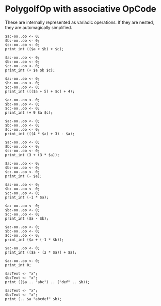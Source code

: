 # PolygolfOp with associative OpCode

These are internally represented as variadic operations. If they are nested, they are automagically simplified.

```polygolf
$a:-oo..oo <- 0;
$b:-oo..oo <- 0;
$c:-oo..oo <- 0;
print_int (($a + $b) + $c);
```

```polygolf nogolf
$a:-oo..oo <- 0;
$b:-oo..oo <- 0;
$c:-oo..oo <- 0;
print_int (+ $a $b $c);
```

```polygolf
$a:-oo..oo <- 0;
$b:-oo..oo <- 0;
$c:-oo..oo <- 0;
print_int ((($a + 5) + $c) + 4);
```

```polygolf nogolf
$a:-oo..oo <- 0;
$b:-oo..oo <- 0;
$c:-oo..oo <- 0;
print_int (+ 9 $a $c);
```

```polygolf
$a:-oo..oo <- 0;
$b:-oo..oo <- 0;
$c:-oo..oo <- 0;
print_int (((4 * $a) + 3) - $a);
```

```polygolf nogolf
$a:-oo..oo <- 0;
$b:-oo..oo <- 0;
$c:-oo..oo <- 0;
print_int (3 + (3 * $a));
```

```polygolf
$a:-oo..oo <- 0;
$b:-oo..oo <- 0;
$c:-oo..oo <- 0;
print_int (- $a);
```

```polygolf nogolf
$a:-oo..oo <- 0;
$b:-oo..oo <- 0;
$c:-oo..oo <- 0;
print_int (-1 * $a);
```

```polygolf
$a:-oo..oo <- 0;
$b:-oo..oo <- 0;
$c:-oo..oo <- 0;
print_int ($a - $b);
```

```polygolf nogolf
$a:-oo..oo <- 0;
$b:-oo..oo <- 0;
$c:-oo..oo <- 0;
print_int ($a + (-1 * $b));
```

```polygolf
$a:-oo..oo <- 0;
print_int (($a - (2 * $a)) + $a);
```

```polygolf nogolf
$a:-oo..oo <- 0;
print_int 0;
```

```polygolf
$a:Text <- "x";
$b:Text <- "x";
print (($a .. "abc") .. ("def" .. $b));
```

```polygolf nogolf
$a:Text <- "x";
$b:Text <- "x";
print (.. $a "abcdef" $b);
```
